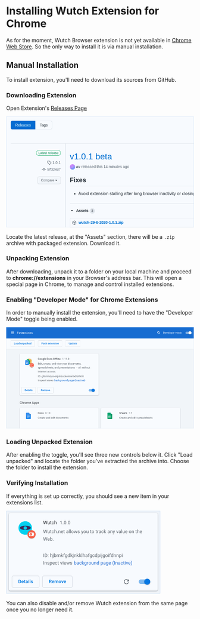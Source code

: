 # Installing Wutch Extension for Chrome

As for the moment, Wutch Browser extension is not yet available in [Chrome Web Store](https://chrome.google.com/webstore/category/extensions). So the only way to install it is via manual installation.

## Manual Installation

To install extension, you'll need to download its sources from GitHub.

### Downloading Extension

Open Extension's [Releases Page](https://github.com/av/wutch-chrome-extension/releases)

![Screenshot of GitHub releases page](/images/docs/extension-releases.png)

Locate the latest release, at the "Assets" section, there will be a `.zip` archive with packaged extension. Download it.

### Unpacking Extension

After downloading, unpack it to a folder on your local machine and proceed to **chrome://extensions** in your Browser's address bar. This will open a special page in Chrome, to manage and control installed extensions.

### Enabling "Developer Mode" for Chrome Extensions

In order to manually install the extension, you'll need to have the "Developer Mode" toggle being enabled.

![Screenshot of chrome://extensions page](/images/docs/chrome-extensions.png)

### Loading Unpacked Extension

After enabling the toggle, you'll see three new controls below it. Click "Load unpacked" and locate the folder you've extracted the archive into. Choose the folder to install the extension.

### Verifying Installation

If everything is set up correctly, you should see a new item in your extensions list.

![Screenshot of installed Wutch extension](/images/docs/installed-extension.png)

You can also disable and/or remove Wutch extension from the same page once you no longer need it.
